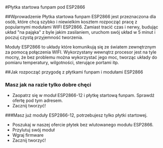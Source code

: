 #Płytka startowa funpam pod ESP2866

##Wprowadzenie
Płytka startowa funpam ESP2866 jest przeznaczona dla osób, które chcą szybko i niewielkim kosztem rozpocząć pracę z popularnymi modułami WIFI ESP2866.
Zamiast tracić czas i nerwy, budując układ "na pająka" z byle jakim zasilaniem, uruchom swój układ w 5 minut i poczuj czystą przyjemność tworzenia.

Moduły ESP2866 to układy które komunikują się ze światem zewnętrznym za pomocą połączenia WIFI. Wykorzystany wewnątrz procesor jest na tyle mocny, że bez problemu można wykorzystać jego moc, tworząc układy do pomiaru temperatury, wilgotności, sterujące portami itp. 

##Jak rozpocząć przygodę z płytkami funpam i modułami ESP2866
### Masz jak na razie tylko dobre chęci
* Zaopatrz się w moduł ESP2866-12 i płytkę startową funpam. Sprawdź ofertę pod tym adresem.
* Zacznij tworzyć!

###Masz już moduły ESP2866-12, potrzebujesz tylko płytki startowej.
* Poszukaj w naszej ofercie płytek bez wlutowanego modułu ESP2866. 
* Przylutuj swój moduł
* Wgraj firmware
* Zacznij tworzyć!





  




